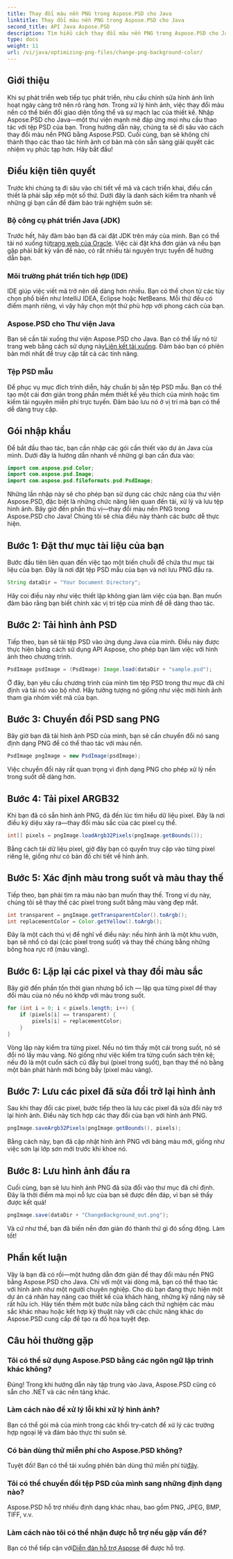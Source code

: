 ```yaml
---
title: Thay đổi màu nền PNG trong Aspose.PSD cho Java
linktitle: Thay đổi màu nền PNG trong Aspose.PSD cho Java
second_title: API Java Aspose.PSD
description: Tìm hiểu cách thay đổi màu nền PNG trong Aspose.PSD cho Java bằng hướng dẫn từng bước này. Hướng dẫn dễ dàng và ví dụ thực tế bao gồm.
type: docs
weight: 11
url: /vi/java/optimizing-png-files/change-png-background-color/
---
```

## Giới thiệu
Khi sự phát triển web tiếp tục phát triển, nhu cầu chỉnh sửa hình ảnh linh hoạt ngày càng trở nên rõ ràng hơn. Trong xử lý hình ảnh, việc thay đổi màu nền có thể biến đổi giao diện tổng thể và sự mạch lạc của thiết kế. Nhập Aspose.PSD cho Java—một thư viện mạnh mẽ đáp ứng mọi nhu cầu thao tác với tệp PSD của bạn. Trong hướng dẫn này, chúng ta sẽ đi sâu vào cách thay đổi màu nền PNG bằng Aspose.PSD. Cuối cùng, bạn sẽ không chỉ thành thạo các thao tác hình ảnh cơ bản mà còn sẵn sàng giải quyết các nhiệm vụ phức tạp hơn. Hãy bắt đầu!
## Điều kiện tiên quyết
Trước khi chúng ta đi sâu vào chi tiết về mã và cách triển khai, điều cần thiết là phải sắp xếp một số thứ. Dưới đây là danh sách kiểm tra nhanh về những gì bạn cần để đảm bảo trải nghiệm suôn sẻ:
### Bộ công cụ phát triển Java (JDK)
 Trước hết, hãy đảm bảo bạn đã cài đặt JDK trên máy của mình. Bạn có thể tải nó xuống từ[trang web của Oracle](https://www.oracle.com/java/technologies/javase-downloads.html). Việc cài đặt khá đơn giản và nếu bạn gặp phải bất kỳ vấn đề nào, có rất nhiều tài nguyên trực tuyến để hướng dẫn bạn.
### Môi trường phát triển tích hợp (IDE)
IDE giúp việc viết mã trở nên dễ dàng hơn nhiều. Bạn có thể chọn từ các tùy chọn phổ biến như IntelliJ IDEA, Eclipse hoặc NetBeans. Mỗi thứ đều có điểm mạnh riêng, vì vậy hãy chọn một thứ phù hợp với phong cách của bạn.
### Aspose.PSD cho Thư viện Java
 Bạn sẽ cần tải xuống thư viện Aspose.PSD cho Java. Bạn có thể lấy nó từ trang web bằng cách sử dụng này[Liên kết tải xuống](https://releases.aspose.com/psd/java/). Đảm bảo bạn có phiên bản mới nhất để truy cập tất cả các tính năng.
### Tệp PSD mẫu
Để phục vụ mục đích trình diễn, hãy chuẩn bị sẵn tệp PSD mẫu. Bạn có thể tạo một cái đơn giản trong phần mềm thiết kế yêu thích của mình hoặc tìm kiếm tài nguyên miễn phí trực tuyến. Đảm bảo lưu nó ở vị trí mà bạn có thể dễ dàng truy cập.
## Gói nhập khẩu
Để bắt đầu thao tác, bạn cần nhập các gói cần thiết vào dự án Java của mình. Dưới đây là hướng dẫn nhanh về những gì bạn cần đưa vào:
```java
import com.aspose.psd.Color;
import com.aspose.psd.Image;
import com.aspose.psd.fileformats.psd.PsdImage;
```
Những lần nhập này sẽ cho phép bạn sử dụng các chức năng của thư viện Aspose.PSD, đặc biệt là những chức năng liên quan đến tải, xử lý và lưu tệp hình ảnh.
Bây giờ đến phần thú vị—thay đổi màu nền PNG trong Aspose.PSD cho Java! Chúng tôi sẽ chia điều này thành các bước dễ thực hiện.
## Bước 1: Đặt thư mục tài liệu của bạn
Bước đầu tiên liên quan đến việc tạo một biến chuỗi để chứa thư mục tài liệu của bạn. Đây là nơi đặt tệp PSD mẫu của bạn và nơi lưu PNG đầu ra.
```java
String dataDir = "Your Document Directory";
```
Hãy coi điều này như việc thiết lập không gian làm việc của bạn. Bạn muốn đảm bảo rằng bạn biết chính xác vị trí tệp của mình để dễ dàng thao tác.
## Bước 2: Tải hình ảnh PSD
Tiếp theo, bạn sẽ tải tệp PSD vào ứng dụng Java của mình. Điều này được thực hiện bằng cách sử dụng API Aspose, cho phép bạn làm việc với hình ảnh theo chương trình.
```java
PsdImage psdImage = (PsdImage) Image.load(dataDir + "sample.psd");
```
Ở đây, bạn yêu cầu chương trình của mình tìm tệp PSD trong thư mục đã chỉ định và tải nó vào bộ nhớ. Hãy tưởng tượng nó giống như việc mời hình ảnh tham gia nhóm viết mã của bạn.
## Bước 3: Chuyển đổi PSD sang PNG
Bây giờ bạn đã tải hình ảnh PSD của mình, bạn sẽ cần chuyển đổi nó sang định dạng PNG để có thể thao tác với màu nền.
```java
PsdImage pngImage = new PsdImage(psdImage);
```
Việc chuyển đổi này rất quan trọng vì định dạng PNG cho phép xử lý nền trong suốt dễ dàng hơn.
## Bước 4: Tải pixel ARGB32
Khi bạn đã có sẵn hình ảnh PNG, đã đến lúc tìm hiểu dữ liệu pixel. Đây là nơi điều kỳ diệu xảy ra—thay đổi màu sắc của các pixel cụ thể.
```java
int[] pixels = pngImage.loadArgb32Pixels(pngImage.getBounds());
```
Bằng cách tải dữ liệu pixel, giờ đây bạn có quyền truy cập vào từng pixel riêng lẻ, giống như có bản đồ chi tiết về hình ảnh.
## Bước 5: Xác định màu trong suốt và màu thay thế
Tiếp theo, bạn phải tìm ra màu nào bạn muốn thay thế. Trong ví dụ này, chúng tôi sẽ thay thế các pixel trong suốt bằng màu vàng đẹp mắt.
```java
int transparent = pngImage.getTransparentColor().toArgb();
int replacementColor = Color.getYellow().toArgb();
```
Đây là một cách thú vị để nghĩ về điều này: nếu hình ảnh là một khu vườn, bạn sẽ nhổ cỏ dại (các pixel trong suốt) và thay thế chúng bằng những bông hoa rực rỡ (màu vàng).
## Bước 6: Lặp lại các pixel và thay đổi màu sắc
Bây giờ đến phần tốn thời gian nhưng bổ ích — lặp qua từng pixel để thay đổi màu của nó nếu nó khớp với màu trong suốt.
```java
for (int i = 0; i < pixels.length; i++) {
    if (pixels[i] == transparent) {
        pixels[i] = replacementColor;
    }
}
```
Vòng lặp này kiểm tra từng pixel. Nếu nó tìm thấy một cái trong suốt, nó sẽ đổi nó lấy màu vàng. Nó giống như việc kiểm tra từng cuốn sách trên kệ; nếu đó là một cuốn sách cũ đầy bụi (pixel trong suốt), bạn thay thế nó bằng một bản phát hành mới bóng bẩy (pixel màu vàng).
## Bước 7: Lưu các pixel đã sửa đổi trở lại hình ảnh
Sau khi thay đổi các pixel, bước tiếp theo là lưu các pixel đã sửa đổi này trở lại hình ảnh. Điều này tích hợp các thay đổi của bạn với hình ảnh PNG.
```java
pngImage.saveArgb32Pixels(pngImage.getBounds(), pixels);
```
Bằng cách này, bạn đã cập nhật hình ảnh PNG với bảng màu mới, giống như việc sơn lại lớp sơn mới trước khi khoe nó.
## Bước 8: Lưu hình ảnh đầu ra
Cuối cùng, bạn sẽ lưu hình ảnh PNG đã sửa đổi vào thư mục đã chỉ định. Đây là thời điểm mà mọi nỗ lực của bạn sẽ được đền đáp, vì bạn sẽ thấy được kết quả!
```java
pngImage.save(dataDir + "ChangeBackground_out.png");
```
Và cứ như thế, bạn đã biến nền đơn giản đó thành thứ gì đó sống động. Làm tốt!
## Phần kết luận
Vậy là bạn đã có rồi—một hướng dẫn đơn giản để thay đổi màu nền PNG bằng Aspose.PSD cho Java. Chỉ với một vài dòng mã, bạn có thể thao tác với hình ảnh như một người chuyên nghiệp. Cho dù bạn đang thực hiện một dự án cá nhân hay nâng cao thiết kế của khách hàng, những kỹ năng này sẽ rất hữu ích. Hãy tiến thêm một bước nữa bằng cách thử nghiệm các màu sắc khác nhau hoặc kết hợp kỹ thuật này với các chức năng khác do Aspose.PSD cung cấp để tạo ra đồ họa tuyệt đẹp.
## Câu hỏi thường gặp
### Tôi có thể sử dụng Aspose.PSD bằng các ngôn ngữ lập trình khác không?  
Đúng! Trong khi hướng dẫn này tập trung vào Java, Aspose.PSD cũng có sẵn cho .NET và các nền tảng khác.
### Làm cách nào để xử lý lỗi khi xử lý hình ảnh?  
Bạn có thể gói mã của mình trong các khối try-catch để xử lý các trường hợp ngoại lệ và đảm bảo thực thi suôn sẻ.
### Có bản dùng thử miễn phí cho Aspose.PSD không?  
 Tuyệt đối! Bạn có thể tải xuống phiên bản dùng thử miễn phí từ[đây](https://releases.aspose.com/).
### Tôi có thể chuyển đổi tệp PSD của mình sang những định dạng nào?  
Aspose.PSD hỗ trợ nhiều định dạng khác nhau, bao gồm PNG, JPEG, BMP, TIFF, v.v.
### Làm cách nào tôi có thể nhận được hỗ trợ nếu gặp vấn đề?  
 Bạn có thể tiếp cận với[Diễn đàn hỗ trợ Aspose](https://forum.aspose.com/c/psd/34) để được hỗ trợ.